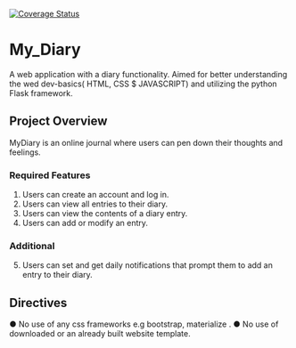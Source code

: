 <a href='https://coveralls.io/github/GransonO/My_Diary?branch=master'><img src='https://coveralls.io/repos/github/GransonO/My_Diary/badge.svg?branch=master' alt='Coverage Status' /></a>
# My_Diary
A web application with a diary functionality.
Aimed for better understanding the wed dev-basics( HTML, CSS $ JAVASCRIPT) and utilizing the python Flask framework. 

## Project Overview
MyDiary is an online journal where users can pen down their thoughts and feelings. 

### Required Features
1.	Users can create an account and log in.
2.	Users can view all entries to their diary.
3.	Users can view the contents of a diary entry.
4.	Users can add or modify an entry.
### Additional
5.	Users can set and get daily notifications that prompt them to add an entry to their diary.

## Directives
●	No use of any css frameworks e.g bootstrap, materialize . 
●	No use of downloaded or an already built website template.
